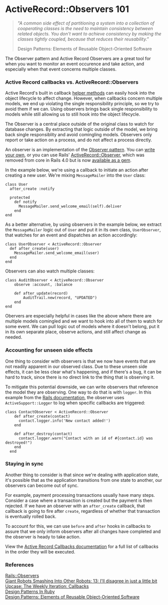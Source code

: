 # ActiveRecord::Observers 101

> *"A common side effect of partitioning a system into a collection of cooperating classes is the need to maintain consistency between related objects. You don't want to achieve consistency by making the classes tightly coupled, because that reduces their reusability."*  
> 
> Design Patterns: Elements of Reusable Object-Oriented Software

The Observer pattern and Active Record Observers are a great tool for when you want to monitor an event occurence and take action, and especially when that event concerns multiple classes.

### Active Record callbacks vs. ActiveRecord::Observers
Active Record's built in callback [helper methods](http://guides.rubyonrails.org/active_record_callbacks.html#available-callbacks) can easily hook into the object lifecycle to affect change. However, when callbacks concern multiple models, we end up violating the single responsibility principle, so we try to avoid them if we can. Using observers brings back single responsibility to models while still allowing us to still hook into the object lifecycle.  

The Observer is a central place outside of the original class to watch for database changes. By extracting that logic outside of the model, we bring back single responsiblity and avoid comingling models. Observers only report or take action on a process, and do not affect a process directly.

An observer is an implementation of the [Observer pattern](https://en.wikipedia.org/wiki/Observer_pattern). You can [write your own](https://github.com/nslocum/design-patterns-in-ruby/tree/master/observer), or you can use Rails' [ActiveRecord::Observer](http://api.rubyonrails.org/v3.2/classes/ActiveRecord/Observer.html), which was removed from core in Rails 4.0 but is now [available as a gem](https://github.com/rails/rails-observers).

In the example below, we're using a callback to initiate an action after creating a new user. We're mixing `MessageMailer` into the `User` class:

```
class User
  after_create :notify

  protected
    def notify
      MessageMailer.send_welcome_email(self).deliver
    end
end
```

As a better alternative, by using observers in the example below, we extract the `MessageMailer` logic out of `User` and put it in its own class, `UserObserver`, that watches for an event and dispatches an action accordingly:

```
class UserObserver < ActiveRecord::Observer
  def after_create(user)
    MessageMailer.send_welcome_email(user)
  end
end
```

Observers can also watch multiple classes:

```
class AuditObserver < ActiveRecord::Observer
	observe :account, :balance

	def after_update(record)
		AuditTrail.new(record, "UPDATED")
	end
end
```

Obervers are especially helpful in cases like the above where there are multiple models comingled and we want to hook into all of them to watch for some event. We can pull logic out of models where it doesn't belong, put it in its own separate place, observe actions, and still affect change as needed. 

### Accounting for unseen side effects

One thing to consider with observers is that we now have events that are not readily apparent in our observed class. Due to these unseen side effects, it can be less clear what's happening, and if there's a bug, it can be hard to track, since there is no direct link to the thing that is observing it. 

To mitigate this potential downside, we can write observers that reference the model they are observing. One way to do that is with `logger`. In this example from the [Rails documentation](http://api.rubyonrails.org/v2.3/classes/ActiveRecord/Observer.html), the observer uses `ActiveSupport::Logger` to log when specific callbacks are triggered:

```
class ContactObserver < ActiveRecord::Observer
    def after_create(contact)
      contact.logger.info('New contact added!')
    end

    def after_destroy(contact)
      contact.logger.warn("Contact with an id of #{contact.id} was destroyed!")
    end
  end
```

### Staying in sync

Another thing to consider is that since we're dealing with application state, it's possible that as the application transitions from one state to another, our observers can become out of sync.
 
For example, payment processing transactions usually have many steps. Consider a case where a transaction is created but the payment is then rejected. If we have an observer with an `after_create` callback, that callback is going to fire after `create`, regardless of whether that transaction is eventually rolled back. 

To account for this, we can use `before` and `after` hooks in callbacks to assure that we only inform observers after all changes have completed and the observer is heady to take action. 

View the [Active Record Callbacks documentation](http://guides.rubyonrails.org/active_record_callbacks.html#available-callbacks) for a full list of callbacks in the order they will be executed.

### References

[Rails::Observers](https://github.com/rails/rails-observers)  
[Giant Robots Smashing Into Other Robots: 13: I'll disagree in just a little bit](http://giantrobots.fm/13)  
[Upcase: The Weekly Iteration: Callbacks](https://thoughtbot.com/upcase/videos/callbacks)  
[Design Patterns In Ruby](https://www.amazon.com/Design-Patterns-Ruby-Russ-Olsen/dp/0321490452)  
[Design Patterns: Elements of Reusable Object-Oriented Software](http://a.co/7iVlVgw)
